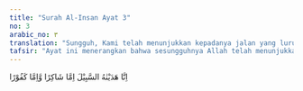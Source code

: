 ```yaml
---
title: "Surah Al-Insan Ayat 3"
no: 3
arabic_no: ٣
translation: "Sungguh, Kami telah menunjukkan kepadanya jalan yang lurus; ada yang bersyukur dan ada pula yang kufur. "
tafsir: "Ayat ini menerangkan bahwa sesungguhnya Allah telah menunjukkan manusia ke jalan yang lurus. Di antara mereka ada yang bersyukur dan ada pula yang kafir. Dengan bimbingan wahyu-Nya yang disampaikan lewat Nabi Muhammad, manusia telah ditunjuki jalan yang lurus dan jalan yang sesat. Allah menunjukkan kepadanya kebaikan dan kejahatan.\n\nDari perkataan sabil yang terdapat dalam ayat ini, tergambar keinginan Allah terhadap manusia yakni membimbing mereka kepada hidayah-Nya. Kata sabil lebih tepat diartikan sebagai petunjuk daripada jalan. Hidayah itu berupa dalil-dalil keesaan Allah dan kenabian yang disebutkan dalam kitab suci.\n\nSabil (hidayah) itu dapat ditangkap dengan pendengaran, penglihatan, dan pikiran. Tuhan hendak menunjukkan kepada manusia bukti-bukti wujud-Nya melalui penglihatan terhadap diri mereka sendiri dan alam semesta, sehingga pikirannya merasa puas untuk mengimani-Nya.\n\nAkan tetapi, memang sudah merupakan kenyataan bahwa terhadap pemberian Allah itu, sebagian manusia ada yang bersyukur, tetapi ada pula yang ingkar (kafir). Tegasnya ada yang menjadi mukmin, dan ada pula yang kafir. Dengan sabil itu pula manusia bebas menentukan pilihannya antara dua alternatif yang tersedia. Pada ayat lain disebutkan:\n\nYang menciptakan mati dan hidup, untuk menguji kamu, siapa di antara kamu yang lebih baik amalnya. Dan Dia Mahaperkasa, Maha Pengampun. (al-Mulk/67: 2)\n\nFirman Allah:\n\nDan sungguh, Kami benar-benar akan menguji kamu sehingga Kami mengetahui orang-orang yang benar-benar berjihad dan bersabar di antara kamu; dan akan Kami uji perihal kamu. (Muhammad/47: 31)\n\nBahwa manusia diciptakan atas fitrah dan hidayah-Nya terlebih dahulu, baru kemudian datang godaan untuk mengingkari Allah, disebutkan dalam suatu ayat:\n\n¦(sesuai) fitrah Allah disebabkan Dia telah menciptakan manusia menurut (fitrah) itu. (ar-Rum/30: 30)\n\n\n\nDalam suatu hadis disebutkan:\n\nTiada seorang pun yang keluar (rumah), kecuali di tangannya ada dua bendera: bendera (yang satu) di tangan malaikat dan bendera (yang lain) di tangan setan. Jika seseorang keluar karena mengharapkan apa yang dicintai atau disenangi Allah, niscaya ia diikuti oleh malaikat dengan benderanya. Ia senantiasa berada di bawah bendera malaikat sampai ia kembali ke rumahnya. Dan jika seseorang keluar karena mencari apa yang dimurkai Allah, niscaya ia diikuti oleh setan dengan benderanya. Ia senantiasa berada di bawah bendera setan sampai ia kembali ke rumahnya. (Riwayat Ahmad dari Abu Hurairah)"
---
```

اِنَّا هَدَيْنٰهُ السَّبِيْلَ اِمَّا شَاكِرًا وَّاِمَّا كَفُوْرًا 